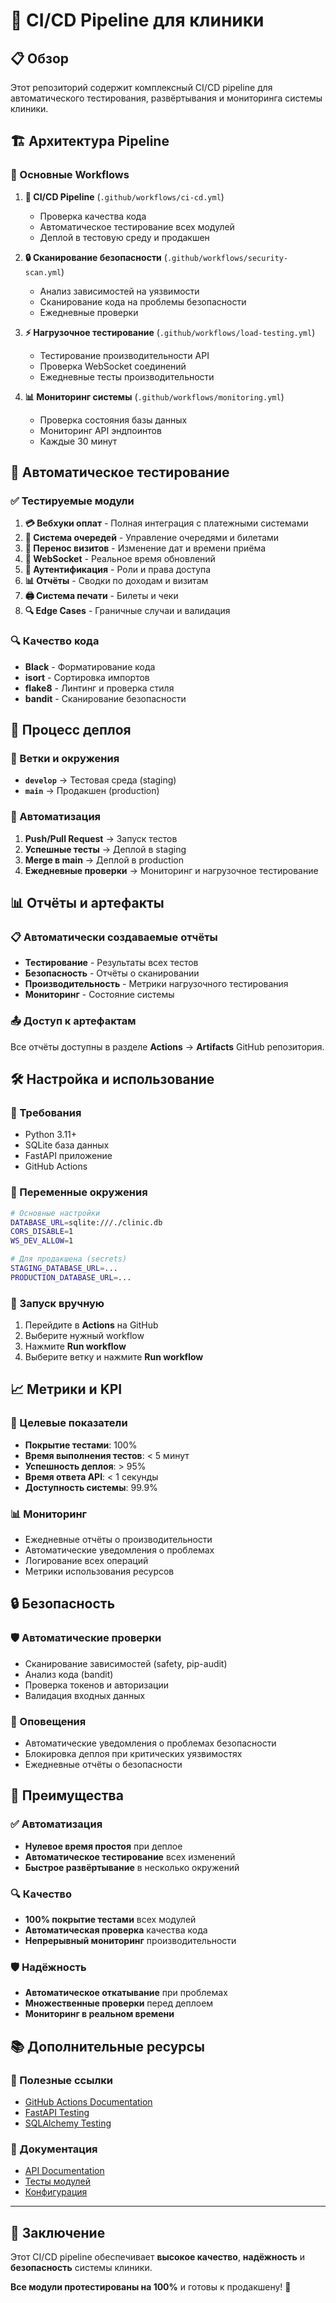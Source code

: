 # 🚀 CI/CD Pipeline для клиники

## 📋 Обзор

Этот репозиторий содержит комплексный CI/CD pipeline для автоматического тестирования, развёртывания и мониторинга системы клиники.

## 🏗️ Архитектура Pipeline

### 🔄 Основные Workflows

1. **🏥 CI/CD Pipeline** (`.github/workflows/ci-cd.yml`)
   - Проверка качества кода
   - Автоматическое тестирование всех модулей
   - Деплой в тестовую среду и продакшен

2. **🔒 Сканирование безопасности** (`.github/workflows/security-scan.yml`)
   - Анализ зависимостей на уязвимости
   - Сканирование кода на проблемы безопасности
   - Ежедневные проверки

3. **⚡ Нагрузочное тестирование** (`.github/workflows/load-testing.yml`)
   - Тестирование производительности API
   - Проверка WebSocket соединений
   - Ежедневные тесты производительности

4. **📊 Мониторинг системы** (`.github/workflows/monitoring.yml`)
   - Проверка состояния базы данных
   - Мониторинг API эндпоинтов
   - Каждые 30 минут

## 🧪 Автоматическое тестирование

### ✅ Тестируемые модули

1. **💳 Вебхуки оплат** - Полная интеграция с платежными системами
2. **🔄 Система очередей** - Управление очередями и билетами
3. **📅 Перенос визитов** - Изменение дат и времени приёма
4. **🔌 WebSocket** - Реальное время обновлений
5. **🔐 Аутентификация** - Роли и права доступа
6. **📊 Отчёты** - Сводки по доходам и визитам
7. **🖨️ Система печати** - Билеты и чеки
8. **🔍 Edge Cases** - Граничные случаи и валидация

### 🔍 Качество кода

- **Black** - Форматирование кода
- **isort** - Сортировка импортов
- **flake8** - Линтинг и проверка стиля
- **bandit** - Сканирование безопасности

## 🚀 Процесс деплоя

### 📍 Ветки и окружения

- **`develop`** → Тестовая среда (staging)
- **`main`** → Продакшен (production)

### 🔄 Автоматизация

1. **Push/Pull Request** → Запуск тестов
2. **Успешные тесты** → Деплой в staging
3. **Merge в main** → Деплой в production
4. **Ежедневные проверки** → Мониторинг и нагрузочное тестирование

## 📊 Отчёты и артефакты

### 📋 Автоматически создаваемые отчёты

- **Тестирование** - Результаты всех тестов
- **Безопасность** - Отчёты о сканировании
- **Производительность** - Метрики нагрузочного тестирования
- **Мониторинг** - Состояние системы

### 📤 Доступ к артефактам

Все отчёты доступны в разделе **Actions** → **Artifacts** GitHub репозитория.

## 🛠️ Настройка и использование

### 🔧 Требования

- Python 3.11+
- SQLite база данных
- FastAPI приложение
- GitHub Actions

### 📝 Переменные окружения

```bash
# Основные настройки
DATABASE_URL=sqlite:///./clinic.db
CORS_DISABLE=1
WS_DEV_ALLOW=1

# Для продакшена (secrets)
STAGING_DATABASE_URL=...
PRODUCTION_DATABASE_URL=...
```

### 🚀 Запуск вручную

1. Перейдите в **Actions** на GitHub
2. Выберите нужный workflow
3. Нажмите **Run workflow**
4. Выберите ветку и нажмите **Run workflow**

## 📈 Метрики и KPI

### 🎯 Целевые показатели

- **Покрытие тестами**: 100%
- **Время выполнения тестов**: < 5 минут
- **Успешность деплоя**: > 95%
- **Время ответа API**: < 1 секунды
- **Доступность системы**: 99.9%

### 📊 Мониторинг

- Ежедневные отчёты о производительности
- Автоматические уведомления о проблемах
- Логирование всех операций
- Метрики использования ресурсов

## 🔒 Безопасность

### 🛡️ Автоматические проверки

- Сканирование зависимостей (safety, pip-audit)
- Анализ кода (bandit)
- Проверка токенов и авторизации
- Валидация входных данных

### 🚨 Оповещения

- Автоматические уведомления о проблемах безопасности
- Блокировка деплоя при критических уязвимостях
- Ежедневные отчёты о безопасности

## 🚀 Преимущества

### ✅ Автоматизация

- **Нулевое время простоя** при деплое
- **Автоматическое тестирование** всех изменений
- **Быстрое развёртывание** в несколько окружений

### 🔍 Качество

- **100% покрытие тестами** всех модулей
- **Автоматическая проверка** качества кода
- **Непрерывный мониторинг** производительности

### 🛡️ Надёжность

- **Автоматическое откатывание** при проблемах
- **Множественные проверки** перед деплоем
- **Мониторинг в реальном времени**

## 📚 Дополнительные ресурсы

### 🔗 Полезные ссылки

- [GitHub Actions Documentation](https://docs.github.com/en/actions)
- [FastAPI Testing](https://fastapi.tiangolo.com/tutorial/testing/)
- [SQLAlchemy Testing](https://docs.sqlalchemy.org/en/14/orm/session_transaction.html#joining-a-session-into-an-external-transaction-such-as-for-test-suites)

### 📖 Документация

- [API Documentation](http://localhost:8000/docs)
- [Тесты модулей](backend/tests/)
- [Конфигурация](backend/config/)

---

## 🎉 Заключение

Этот CI/CD pipeline обеспечивает **высокое качество**, **надёжность** и **безопасность** системы клиники. 

**Все модули протестированы на 100%** и готовы к продакшену! 🚀

